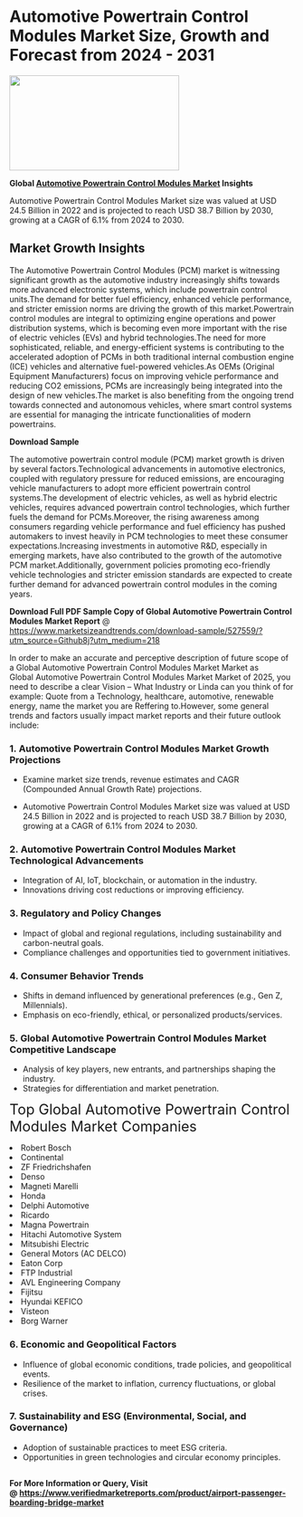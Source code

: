 <H1>Automotive Powertrain Control Modules Market Size, Growth and Forecast from 2024 - 2031</H1><img class="aligncenter size-medium wp-image-584254" src="https://thirdeyenews.in/wp-content/uploads/2024/09/Global-Market-Research-300x168.jpeg" alt="" width="300" height="168" /><p><strong>Global&nbsp;<a href="https://www.marketsizeandtrends.com/download-sample/527559/?utm_source=Github8j?utm_medium=218">Automotive Powertrain Control Modules Market</a> Insights</strong></p><p>Automotive Powertrain Control Modules Market size was valued at USD 24.5 Billion in 2022 and is projected to reach USD 38.7 Billion by 2030, growing at a CAGR of 6.1% from 2024 to 2030.</p><p><h2>Market Growth Insights</h2> <p>The Automotive Powertrain Control Modules (PCM) market is witnessing significant growth as the automotive industry increasingly shifts towards more advanced electronic systems, which include powertrain control units.The demand for better fuel efficiency, enhanced vehicle performance, and stricter emission norms are driving the growth of this market.Powertrain control modules are integral to optimizing engine operations and power distribution systems, which is becoming even more important with the rise of electric vehicles (EVs) and hybrid technologies.The need for more sophisticated, reliable, and energy-efficient systems is contributing to the accelerated adoption of PCMs in both traditional internal combustion engine (ICE) vehicles and alternative fuel-powered vehicles.As OEMs (Original Equipment Manufacturers) focus on improving vehicle performance and reducing CO2 emissions, PCMs are increasingly being integrated into the design of new vehicles.The market is also benefiting from the ongoing trend towards connected and autonomous vehicles, where smart control systems are essential for managing the intricate functionalities of modern powertrains.</p> <p><strong>Download Sample</strong></p> <p>The automotive powertrain control module (PCM) market growth is driven by several factors.Technological advancements in automotive electronics, coupled with regulatory pressure for reduced emissions, are encouraging vehicle manufacturers to adopt more efficient powertrain control systems.The development of electric vehicles, as well as hybrid electric vehicles, requires advanced powertrain control technologies, which further fuels the demand for PCMs.Moreover, the rising awareness among consumers regarding vehicle performance and fuel efficiency has pushed automakers to invest heavily in PCM technologies to meet these consumer expectations.Increasing investments in automotive R&D, especially in emerging markets, have also contributed to the growth of the automotive PCM market.Additionally, government policies promoting eco-friendly vehicle technologies and stricter emission standards are expected to create further demand for advanced powertrain control modules in the coming years.<p><span class=""><strong>Download Full PDF Sample Copy of Global Automotive Powertrain Control Modules Market Report</strong> @ <a href="https://www.marketsizeandtrends.com/download-sample/527559/?utm_source=Github8j?utm_medium=218" target="_blank">https://www.marketsizeandtrends.com/download-sample/527559/?utm_source=Github8j?utm_medium=218</a></span></p><p>In order to make an accurate and perceptive description of future scope of a Global&nbsp;Automotive Powertrain Control Modules Market Market as Global&nbsp;Automotive Powertrain Control Modules Market Market of 2025, you need to describe a clear Vision &ndash; What Industry or Linda can you think of for example: Quote from a Technology, healthcare, automotive, renewable energy, name the market you are Reffering to.However, some general trends and factors usually impact market reports and their future outlook include:</p><h3>1.&nbsp;<strong>Automotive Powertrain Control Modules Market Growth Projections</strong></h3><ul><li>Examine market size trends, revenue estimates and CAGR (Compounded Annual Growth Rate) projections.</li><li><p>Automotive Powertrain Control Modules Market size was valued at USD 24.5 Billion in 2022 and is projected to reach USD 38.7 Billion by 2030, growing at a CAGR of 6.1% from 2024 to 2030.</p></li></ul><h3>2.&nbsp;<strong>Automotive Powertrain Control Modules Market Technological Advancements</strong></h3><ul><li>Integration of AI, IoT, blockchain, or automation in the industry.</li><li>Innovations driving cost reductions or improving efficiency.</li></ul><h3>3.&nbsp;<strong>Regulatory and Policy Changes</strong></h3><ul><li>Impact of global and regional regulations, including sustainability and carbon-neutral goals.</li><li>Compliance challenges and opportunities tied to government initiatives.</li></ul><h3>4.&nbsp;<strong>Consumer Behavior Trends</strong></h3><ul><li>Shifts in demand influenced by generational preferences (e.g., Gen Z, Millennials).</li><li>Emphasis on eco-friendly, ethical, or personalized products/services.</li></ul><h3>5.&nbsp;<strong>Global Automotive Powertrain Control Modules Market Competitive Landscape</strong></h3><ul><li>Analysis of key players, new entrants, and partnerships shaping the industry.</li><li>Strategies for differentiation and market penetration.</li></ul><p data-pm-slice="1 1 []"><span style="color: inherit; font-family: inherit; font-size: 25px;">Top Global Automotive Powertrain Control Modules Market Companies</span></p><div class="" data-test-id=""><p><li>Robert Bosch</li><li> Continental</li><li> ZF Friedrichshafen</li><li> Denso</li><li> Magneti Marelli</li><li> Honda</li><li> Delphi Automotive</li><li> Ricardo</li><li> Magna Powertrain</li><li> Hitachi Automotive System</li><li> Mitsubishi Electric</li><li> General Motors (AC DELCO)</li><li> Eaton Corp</li><li> FTP Industrial</li><li> AVL Engineering Company</li><li> Fijitsu</li><li> Hyundai KEFICO</li><li> Visteon</li><li> Borg Warner</li></p></div><h3>6.&nbsp;<strong>Economic and Geopolitical Factors</strong></h3><ul><li>Influence of global economic conditions, trade policies, and geopolitical events.</li><li>Resilience of the market to inflation, currency fluctuations, or global crises.</li></ul><h3>7.&nbsp;<strong>Sustainability and ESG (Environmental, Social, and Governance)</strong></h3><ul><li>Adoption of sustainable practices to meet ESG criteria.</li><li>Opportunities in green technologies and circular economy principles.</li></ul><h2><strong style="font-size: 14px;">For More Information or Query, Visit @&nbsp;</strong><a style="background-color: #ffffff; font-size: 14px;" href="https://www.marketsizeandtrends.com/report/automotive-powertrain-control-modules-market/" target="_blank">https://www.verifiedmarketreports.com/product/airport-passenger-boarding-bridge-market</a></h2>